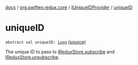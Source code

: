 [docs](../../index.md) / [org.swiften.redux.core](../index.md) / [IUniqueIDProvider](index.md) / [uniqueID](./unique-i-d.md)

# uniqueID

`abstract val uniqueID: `[`Long`](https://kotlinlang.org/api/latest/jvm/stdlib/kotlin/-long/index.html) [(source)](https://github.com/protoman92/KotlinRedux/tree/master/common\common-core\src\main\kotlin/org/swiften/redux/core/SubscriberID.kt#L15)

The unique ID to pass to [IReduxStore.subscribe](../-i-redux-subscriber-provider/subscribe.md) and [IReduxStore.unsubscribe](../-i-redux-unsubscriber-provider/unsubscribe.md).

